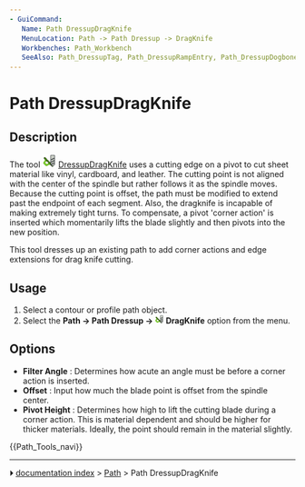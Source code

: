 ```yaml
---
- GuiCommand:
   Name: Path DressupDragKnife
   MenuLocation: Path -> Path Dressup -> DragKnife
   Workbenches: Path_Workbench
   SeeAlso: Path_DressupTag, Path_DressupRampEntry, Path_DressupDogbone
---
```


# Path DressupDragKnife

## Description

The tool <img alt="" src=images/Path_DressupDragKnife.svg  style="width:24px;"> [DressupDragKnife](Path_DressupDragKnife.md) uses a cutting edge on a pivot to cut sheet material like vinyl, cardboard, and leather. The cutting point is not aligned with the center of the spindle but rather follows it as the spindle moves. Because the cutting point is offset, the path must be modified to extend past the endpoint of each segment. Also, the dragknife is incapable of making extremely tight turns. To compensate, a pivot \'corner action\' is inserted which momentarily lifts the blade slightly and then pivots into the new position.

This tool dresses up an existing path to add corner actions and edge extensions for drag knife cutting.

## Usage

1.  Select a contour or profile path object.
2.  Select the **Path → Path Dressup → <img src="images/Path_DressupDragKnife.svg" width=16px> DragKnife** option from the menu.

## Options

-   **Filter Angle** : Determines how acute an angle must be before a corner action is inserted.
-   **Offset** : Input how much the blade point is offset from the spindle center.
-   **Pivot Height** : Determines how high to lift the cutting blade during a corner action. This is material dependent and should be higher for thicker materials. Ideally, the point should remain in the material slightly.




 {{Path_Tools_navi}}



---
⏵ [documentation index](../README.md) > [Path](Path_Workbench.md) > Path DressupDragKnife
